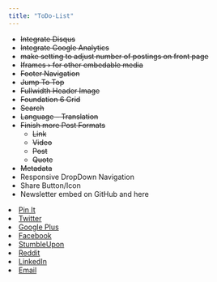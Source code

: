 ```yaml
---
title: "ToDo-List"
---
```

* <s>Integrate Disqus</s>
* <s>Integrate Google Analytics</s>
* <s>make setting to adjust number of postings on front page</s>
* <s>Iframes › for other embedable media</s>
* <s>Footer Navigation</s>
* <s>Jump To Top</s>
* <s>Fullwidth Header Image</s>
* <s>Foundation 6 Grid</s>
* <s>Search</s>
* <s>Language – Translation</s>
* <s>Finish more Post Formats</s>
  * <s>Link</s>
  * <s>Video</s>
  * <s>Post</s>
  * <s>Quote</s>
* <s>Metadata</s>
* Responsive DropDown Navigation
* Share Button/Icon
* Newsletter embed on GitHub and here


<li><a href="http://pinterest.com/pin/create/button/?url={{ site.url }}{{ site.baseurl }}{{ page.url }}&media={{ site.urlimg }}{{ page.image }}&description={{ page.content | truncatewords: 40 | strip_html }}" class="pin-it-button" count-layout="horizontal">Pin It</a></li>
<!-- Twitter (url, text, @mention) -->
<li><a href="http://twitter.com/share?url={{ site.url }}{{ site.baseurl }}{{ page.url }}&text=&raquo;{{ page.title }}&laquo;&via={{ site.socialmedia.twitter }}">Twitter</a></li>
<!-- Google Plus (url) -->
<li><a href="https://plus.google.com/share?url={{ site.url }}{{ site.baseurl }}/{{ page.url }}">
Google Plus</a></li>
<!-- Facebook (url) -->
<li><a href="http://www.facebook.com/sharer/sharer.php?u={{ site.url }}{{ site.baseurl }}{{ page.url }}">Facebook</a></li>
<!-- StumbleUpon (url, title) -->
<li><a href="http://www.stumbleupon.com/submit?url={{ site.url }}{{ site.baseurl }}{{ page.url }}&title={{ page.title }}">StumbleUpon</a></li>
<!-- Reddit (url, title) -->
<li><a href="http://reddit.com/submit?url={{ site.url }}{{ site.baseurl }}{{ page.url }}&title={{ page.title }}">Reddit</a></li>
<!-- LinkedIn (url, title, summary, source url) -->
<li><a href="http://www.linkedin.com/shareArticle?url={{ site.url }}{{ site.baseurl }}/{{ page.url }}&title={{ page.title }}&summary={{ content }}&source={{ site.url }}{{ site.baseurl }}/{{ page.url }}">LinkedIn</a></li>
<!-- Email (subject, body) -->
<li><a href="mailto:?subject={{ page.title }}&body={{ content }}">Email</a></li>